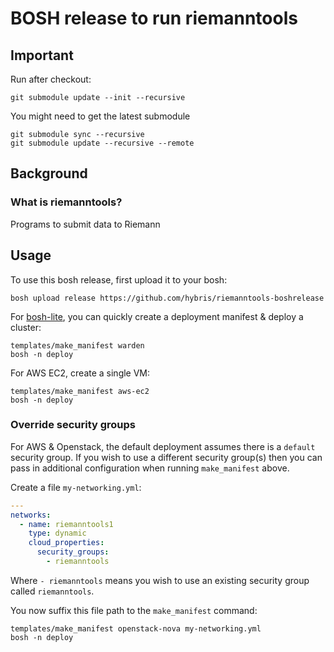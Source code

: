 BOSH release to run riemanntools
=======================

Important
---------

Run after checkout:  
```
git submodule update --init --recursive
```

You might need to get the latest submodule 

```
git submodule sync --recursive
git submodule update --recursive --remote
```

Background
----------

### What is riemanntools?

Programs to submit data to Riemann

Usage
-----

To use this bosh release, first upload it to your bosh:

```
bosh upload release https://github.com/hybris/riemanntools-boshrelease
```

For [bosh-lite](https://github.com/cloudfoundry/bosh-lite), you can quickly create a deployment manifest & deploy a cluster:

```
templates/make_manifest warden
bosh -n deploy
```

For AWS EC2, create a single VM:

```
templates/make_manifest aws-ec2
bosh -n deploy
```

### Override security groups

For AWS & Openstack, the default deployment assumes there is a `default` security group. If you wish to use a different security group(s) then you can pass in additional configuration when running `make_manifest` above.

Create a file `my-networking.yml`:

```yaml
---
networks:
  - name: riemanntools1
    type: dynamic
    cloud_properties:
      security_groups:
        - riemanntools
```

Where `- riemanntools` means you wish to use an existing security group called `riemanntools`.

You now suffix this file path to the `make_manifest` command:

```
templates/make_manifest openstack-nova my-networking.yml
bosh -n deploy
```
